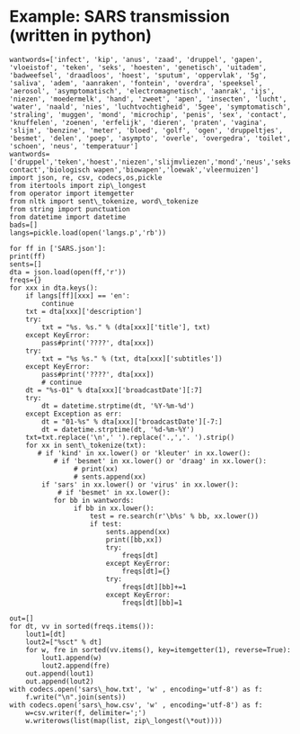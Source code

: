 # Example: SARS transmission (written in python) 

    wantwords=['infect', 'kip', 'anus', 'zaad', 'druppel', 'gapen', 'vloeistof', 'teken', 'seks', 'hoesten', 'genetisch', 'uitadem', 'badweefsel', 'draadloos', 'hoest', 'sputum', 'oppervlak', '5g', 'saliva', 'adem', 'aanraken', 'fontein', 'overdra', 'speeksel', 'aerosol', 'asymptomatisch', 'electromagnetisch', 'aanrak', 'ijs', 'niezen', 'moedermelk', 'hand', 'zweet', 'apen', 'insecten', 'lucht', 'water', 'naald', 'nies', 'luchtvochtigheid', '5gee', 'symptomatisch', 'straling', 'muggen', 'mond', 'microchip', 'penis', 'sex', 'contact', 'knuffelen', 'zoenen', 'erfelijk', 'dieren', 'praten', 'vagina', 'slijm', 'benzine', 'meter', 'bloed', 'golf', 'ogen', 'druppeltjes', 'besmet', 'delen', 'poep', 'asympto', 'overle', 'overgedra', 'toilet', 'schoen', 'neus', 'temperatuur']
    wantwords=['druppel','teken','hoest','niezen','slijmvliezen','mond','neus','seks','ogen','contact','aanraken','lucht','nauw contact','biologisch wapen','biowapen','loewak','vleermuizen']
    import json, re, csv, codecs,os,pickle
    from itertools import zip\_longest
    from operator import itemgetter
    from nltk import sent\_tokenize, word\_tokenize
    from string import punctuation
    from datetime import datetime
    bads=[]
    langs=pickle.load(open('langs.p','rb'))

    for ff in ['SARS.json']:
    print(ff)
    sents=[]
    dta = json.load(open(ff,'r'))
    freqs={}
    for xxx in dta.keys():
        if langs[ff][xxx] == 'en':
            continue
        txt = dta[xxx]['description']
        try:
            txt = "%s. %s." % (dta[xxx]['title'], txt)
        except KeyError:
            pass#print('????', dta[xxx])
        try:
            txt = "%s %s." % (txt, dta[xxx]['subtitles'])
        except KeyError:
            pass#print('????', dta[xxx])
            # continue
        dt = "%s-01" % dta[xxx]['broadcastDate'][:7]
        try:
            dt = datetime.strptime(dt, '%Y-%m-%d')
        except Exception as err:
            dt = "01-%s" % dta[xxx]['broadcastDate'][-7:]
            dt = datetime.strptime(dt, '%d-%m-%Y')
        txt=txt.replace('\n',' ').replace('.,','. ').strip()
        for xx in sent\_tokenize(txt):
           # if 'kind' in xx.lower() or 'kleuter' in xx.lower():
               # if 'besmet' in xx.lower() or 'draag' in xx.lower():
                    # print(xx)
                    # sents.append(xx)
            if 'sars' in xx.lower() or 'virus' in xx.lower():
                # if 'besmet' in xx.lower():
               for bb in wantwords:
                    if bb in xx.lower():
                        test = re.search(r'\b%s' % bb, xx.lower())
                        if test:
                            sents.append(xx)
                            print([bb,xx])
                            try:
                                freqs[dt]
                            except KeyError:
                                freqs[dt]={}
                            try:
                                freqs[dt][bb]+=1
                            except KeyError:
                                freqs[dt][bb]=1

    out=[]
    for dt, vv in sorted(freqs.items()):
        lout1=[dt]
        lout2=["%sct" % dt]
        for w, fre in sorted(vv.items(), key=itemgetter(1), reverse=True):
            lout1.append(w)
            lout2.append(fre)
        out.append(lout1)
        out.append(lout2)
    with codecs.open('sars\_how.txt', 'w' , encoding='utf-8') as f:
        f.write("\n".join(sents))
    with codecs.open('sars\_how.csv', 'w' , encoding='utf-8') as f:
        w=csv.writer(f, delimiter=';')
        w.writerows(list(map(list, zip\_longest(\*out))))